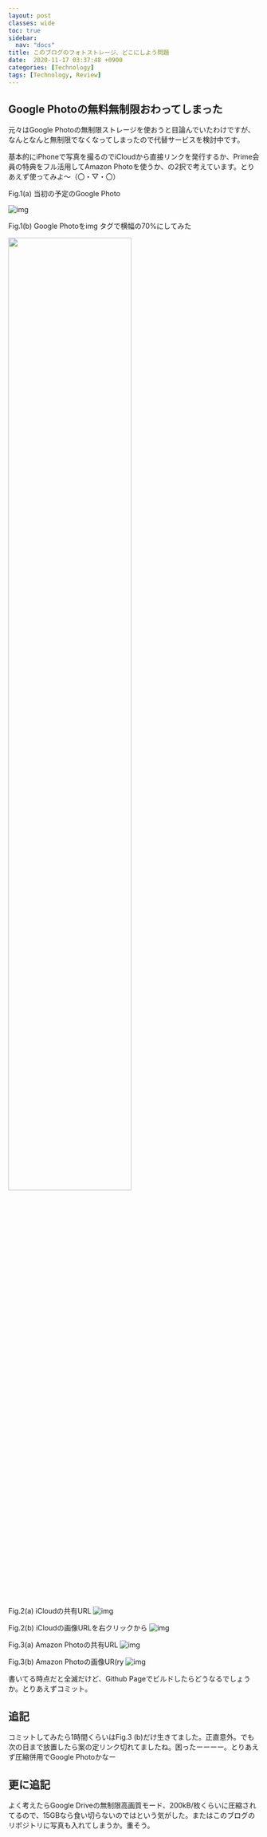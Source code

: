 ```yaml
---
layout: post
classes: wide
toc: true
sidebar:
  nav: "docs"
title: このブログのフォトストレージ、どこにしよう問題
date:  2020-11-17 03:37:48 +0900
categories: [Technology]
tags: [Technology, Review]
---
```








## Google Photoの無料無制限おわってしまった

元々はGoogle Photoの無制限ストレージを使おうと目論んでいたわけですが、なんとなんと無制限でなくなってしまったので代替サービスを検討中です。

基本的にiPhoneで写真を撮るのでiCloudから直接リンクを発行するか、Prime会員の特典をフル活用してAmazon Photoを使うか、の2択で考えています。とりあえず使ってみよ～（〇・▽・〇）





Fig.1(a) 当初の予定のGoogle Photo

![img](https://lh3.googleusercontent.com/pw/ACtC-3coVrL8Ku69CrdKXanN-OA11cvA-YxVjgjTw5C4iE0GqRpLvezZpxmgtGX4pJJGGPaxd5yli-ogOKpwwnaXNABVMyBja49kj6MKbWVkqNuW0SzJ4xZmFY12KHOG4lqLbrCdSL-4JuXnvlJ86rU-T8W7qg=w1219-h914-no?authuser=0)



Fig.1(b) Google Photoをimg タグで横幅の70%にしてみた

<img src="https://lh3.googleusercontent.com/pw/ACtC-3coVrL8Ku69CrdKXanN-OA11cvA-YxVjgjTw5C4iE0GqRpLvezZpxmgtGX4pJJGGPaxd5yli-ogOKpwwnaXNABVMyBja49kj6MKbWVkqNuW0SzJ4xZmFY12KHOG4lqLbrCdSL-4JuXnvlJ86rU-T8W7qg=w1219-h914-no?authuser=0" width="70%">



Fig.2(a) iCloudの共有URL  ![img](https://share.icloud.com/photos/0Xw6Bsns2u2c9e90Icq63udPQ)

Fig.2(b) iCloudの画像URLを右クリックから ![img](blob:https://www.icloud.com/450108fa-d59c-49c5-8594-042b2eac1b54)



Fig.3(a) Amazon Photoの共有URL ![img](https://www.amazon.co.jp/photos/share/788uPw92ijjpwofWxNLT63HjoH09dvMffiBixgxPL3b)

Fig.3(b) Amazon Photoの画像UR(ry ![img](https://thumbnails-photos.amazon.co.jp/v1/thumbnail/M2wdOxoRTVi85AoR9Woy6Q?viewBox=1380%2C914&ownerId=A51FYWAP2EL6T)



書いてる時点だと全滅だけど、Github Pageでビルドしたらどうなるでしょうか。とりあえずコミット。



## 追記

コミットしてみたら1時間くらいはFig.3 (b)だけ生きてました。正直意外。でも次の日まで放置したら案の定リンク切れてましたね。困ったーーーー。とりあえず圧縮併用でGoogle Photoかなー

## 更に追記

よく考えたらGoogle Driveの無制限高画質モード、200kB/枚くらいに圧縮されてるので、15GBなら食い切らないのではという気がした。またはこのブログのリポジトリに写真も入れてしまうか。重そう。

